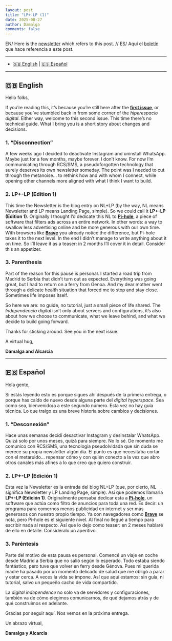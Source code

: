 ```yaml
---
layout: post
title: "LP+-LP (1)"
date: 2025-08-27
author: Damalga
comments: false
---
```


EN/ Here is the <a href="" target="_blank" rel="noopener noreferrer">newsletter</a> which refers to this post. //
ES/ Aquí el <a href="" target="_blank" rel="noopener noreferrer">boletín</a> que hace referencia a este post.

---

- [🇬🇧 English](#en) | [🇪🇸 Español](#es)

---

<span id="en"></span>
## 🇬🇧 English

Hello folks,

If you’re reading this, it’s because you’re still here after the [**first issue**](https://damalga.github.io/damalga-nl-lp/2025/06/23/post-1.html), or because you’ve stumbled back in from some corner of the *hiperespacio digital*. Either way, welcome to this second issue. This time there’s no technical guide. What I bring you is a short story about changes and decisions.

### 1. “Disconnection”
A few weeks ago I decided to deactivate Instagram and uninstall WhatsApp. Maybe just for a few months, maybe forever. I don’t know. For now I’m communicating through RCS/SMS, a pseudoforgotten technology that surely deserves its own newsletter someday.
The point was I needed to cut through the metanoise… to rethink how and with whom I connect, while opening other channels more aligned with what I think I want to build.

### 2. LP+-LP (Edition 1)
This time the Newsletter is the blog entry on NL+LP (by the way, NL means Newsletter and LP means Landing Page, simple). So we could call it **LP+-LP (Edition 1)**.
Originally I thought I’d dedicate this NL to [**Pi-hole**](https://pi-hole.net/), a piece of software that filters ads across an entire network. In other words: a way to swallow less advertising online and be more generous with our own time. With browsers like [**Brave**](https://brave.com/) you already notice the difference, but Pi-hole takes it to the next level.
In the end I didn’t manage to write anything about it on time. So I’ll leave it as a teaser: in 2 months I’ll cover it in detail. Consider this an appetizer.

### 3. Parenthesis
Part of the reason for this pause is personal. I started a road trip from Madrid to Serbia that didn’t turn out as expected. Everything was going great, but I had to return on a ferry from Genoa. And my dear mother went through a delicate health situation that forced me to stop and stay close. Sometimes life imposes itself.

So here we are: no guide, no tutorial, just a small piece of life shared. The *Independencia digital* isn’t only about servers and configurations, it’s also about how we choose to communicate, what we leave behind, and what we decide to build going forward.

Thanks for sticking around. See you in the next issue.

A virtual hug,

**Damalga and Alcarcia**

---

<span id="es"></span>
## 🇪🇸 Español

Hola gente,

Si estás leyendo esto es porque sigues ahí después de la primera entrega, o porque has caído de nuevo desde alguna parte del *digital hyperspace*. Sea como sea, bienvenido/a a este segundo número. Esta vez no hay guía técnica. Lo que traigo es una breve historia sobre cambios y decisiones.

### 1. “Desconexión”
Hace unas semanas decidí desactivar Instagram y desinstalar WhatsApp. Quizá solo por unos meses, quizá para siempre. No lo sé. De momento me comunico con RCS/SMS, una tecnología pseudolvidada que sin duda se merece su propia newsletter algún día.
El punto es que necesitaba cortar con el metaruido… repensar cómo y con quién conecto a la vez que abro otros canales más afines a lo que creo que quiero construir.

### 2. LP+-LP (Edición 1)
Esta vez la Newsletter es la entrada del blog NL+LP (que, por cierto, NL significa Newsletter y LP Landing Page, simple). Así que podemos llamarla **LP+-LP (Edición 1)**. Originalmente pensaba dedicar esta a [**Pi-hole**](https://pi-hole.net/), un software que actúa como filtro de anuncios para toda una red. Es decir: un programa para comernos menos publicidad en internet y ser más generosos con nuestro propio tiempo. Ya con navegadores como [**Brave**](https://brave.com/) se nota, pero Pi-hole es el siguiente nivel.
Al final no llegué a tiempo para escribir nada al respecto. Así que lo dejo como teaser: en 2 meses hablaré de ello en detalle. Considéralo un aperitivo.

### 3. Paréntesis
Parte del motivo de esta pausa es personal. Comencé un viaje en coche desde Madrid a Serbia que no salió según lo esperado. Todo estaba siendo fantástico, pero tuve que volver en ferry desde Génova. Pues mi querida madre ha pasado por un momento delicado de salud que me obligó a parar y estar cerca. A veces la vida se impone. Así que aquí estamos: sin guía, ni tutorial, salvo un pequeño cacho de vida compartido.

La *digital independence* no solo va de servidores y configuraciones, también va de cómo elegimos comunicarnos, de qué dejamos atrás y de qué construimos en adelante.

Gracias por seguir aquí. Nos vemos en la próxima entrega.

Un abrazo virtual,

**Damalga y Alcarcia**
